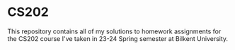 # CS202
This repository contains all of my solutions to homework assignments for the CS202 course I've taken in 23-24 Spring semester at Bilkent University.
